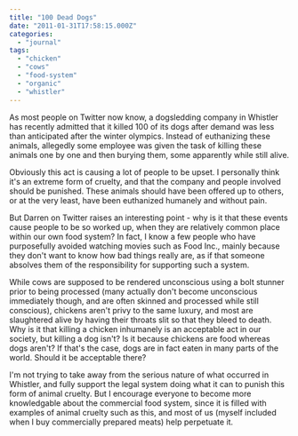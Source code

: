 ```yaml
---
title: "100 Dead Dogs"
date: "2011-01-31T17:58:15.000Z"
categories: 
  - "journal"
tags: 
  - "chicken"
  - "cows"
  - "food-system"
  - "organic"
  - "whistler"
---
```


As most people on Twitter now know, a dogsledding company in Whistler has recently admitted that it killed 100 of its dogs after demand was less than anticipated after the winter olympics. Instead of euthanizing these animals, allegedly some employee was given the task of killing these animals one by one and then burying them, some apparently while still alive.

Obviously this act is causing a lot of people to be upset. I personally think it's an extreme form of cruelty, and that the company and people involved should be punished. These animals should have been offered up to others, or at the very least, have been euthanized humanely and without pain.

But Darren on Twitter raises an interesting point - why is it that these events cause people to be so worked up, when they are relatively common place within our own food system? In fact, I know a few people who have purposefully avoided watching movies such as Food Inc., mainly because they don't want to know how bad things really are, as if that someone absolves them of the responsibility for supporting such a system.

While cows are supposed to be rendered unconscious using a bolt stunner prior to being processed (many actually don't become unconscious immediately though, and are often skinned and processed while still conscious), chickens aren't privy to the same luxury, and most are slaughtered alive by having their throats slit so that they bleed to death. Why is it that killing a chicken inhumanely is an acceptable act in our society, but killing a dog isn't? Is it because chickens are food whereas dogs aren't? If that's the case, dogs are in fact eaten in many parts of the world. Should it be acceptable there?

I'm not trying to take away from the serious nature of what occurred in Whistler, and fully support the legal system doing what it can to punish this form of animal cruelty. But I encourage everyone to become more knowledgable about the commercial food system, since it is filled with examples of animal cruelty such as this, and most of us (myself included when I buy commercially prepared meats) help perpetuate it.
